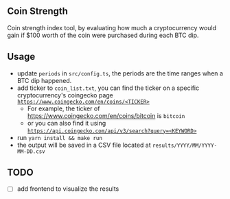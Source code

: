 ## Coin Strength

Coin strength index tool, by evaluating how much a cryptocurrency would gain if $100 worth of the coin were purchased during each BTC dip.

## Usage
+ update `periods` in `src/config.ts`, the periods are the time ranges when a BTC dip happened.
+ add ticker to `coin_list.txt`, you can find the ticker on a specific cryptocurrency's coingecko page [`https://www.coingecko.com/en/coins/<TICKER>`](https://www.coingecko.com/en/coins/<TICKER>)
    + For example, the ticker of https://www.coingecko.com/en/coins/bitcoin is `bitcoin`
    + or you can also find it using [`https://api.coingecko.com/api/v3/search?query=<KEYWORD>`](https://api.coingecko.com/api/v3/search?query=<KEYWORD>)
+ run `yarn install && make run`
+ the output will be saved in a CSV file located at `results/YYYY/MM/YYYY-MM-DD.csv`

## TODO

- [ ] add frontend to visualize the results
